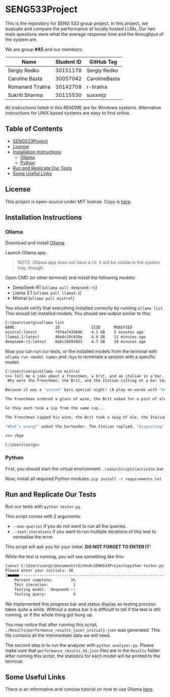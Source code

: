 # SENG533Project

This is the repository for SENG 533 group project. In this project, we evaluate and compare the performance of locally hosted LLMs. Our two main questions were what the average response time and the throughput of the system are.

We are group **#45** and our members:

| Name                | Student ID | GitHub Tag    |
|---------------------|------------|---------------|
| Sergiy Redko        | 30151178   | Sergiy Redko  |
| Caroline Basta      | 30057042   | CarolineBasta |
| Romanard Tiratira   | 30142708   | r-tiratira    |
| Sukriti Sharma      | 30115530   | suxxmjz       |

All instructions listed in this README are for Windows systems. Alternative instructions for UNIX based systems are easy to find online.

## Table of Contents

- [SENG533Project](#seng533project)
- [License](#license)
- [Installation Instructions](#installation-instructions)
  - [Ollama](#ollama)
  - [Python](#python)
- [Run and Replicate Our Tests](#run-and-replicate-our-tests)
- [Some Useful Links](#some-useful-links)

## License

This project is open-source under MIT license. Copy is [here](./LICENSE).

## Installation Instructions

### Ollama

Download and install [Ollama](https://ollama.com/).

Launch Ollama app.

> NOTE: Ollama app does not have a UI. It will be visible in the system tray, though.

Open CMD (or other terminal) and install the following models:
- DeepSeek-R1 (`ollama pull deepseek-r1`)
- Llama 3.1 (`ollama pull llama3.1`)
- Mistral (`ollama pull mistral`)

You should verify that everything installed correctly by running `ollama list`. This should list installed models. You should see output similar to this:
```cmd
C:\Users\sergi>ollama list
NAME                  ID              SIZE      MODIFIED
mistral:latest        f974a74358d6    4.1 GB    5 minutes ago
llama3.1:latest       46e0c10c039e    4.9 GB    11 minutes ago
deepseek-r1:latest    0a8c26691023    4.7 GB    18 minutes ago
```

Now you can run our tests, or the installed models from the terminal with `ollama run <model name>` and `/bye` to terminate a session with a specific model:
```cmd
C:\Users\sergi>ollama run mistral
>>> Tell me a joke about a frenchmen, a brit, and an italian in a bar.
 Why were the Frenchman, the Brit, and the Italian sitting at a bar together?

Because it was a "united" bars special night! (A play on words with "United Nations")

The Frenchman ordered a glass of wine, the Brit asked for a pint of ale, and the Italian demanded an espresso. The bartender looked at them and said, "You know, you three could save some money if you all just shared one drink!"

So they each took a sip from the same cup...

The Frenchman sipped his wine, the Brit took a swig of ale, the Italian drank his espresso - and immediately spit it out!

"What's wrong?" asked the bartender. The Italian replied, "Disgusting! It tastes like the three of us drank from the same cup!"

>>> /bye

C:\Users\sergi>
```

### Python

First, you should start the virtual environment: `.\venv\Scripts\activate.bat`

Now, install all required Python modules: `pip install -r requirements.txt`

## Run and Replicate Our Tests

Run our tests with `python tester.py`.

This script comes with 2 arguments:
- `--max-queries` if you do not want to run all the queries.
- `--test-iterations` if you want to run multiple iterations of this test to normalize the error.

This script will ask you for your initial. **DO NOT FORGET TO ENTER IT**!

While the test is running, you will see something like this:
```cmd
(venv) C:\Users\sergi\Documents\GitHub\SENG533Project>python tester.py  
Please enter your initials: SR
|■■■■■-----------------------------------------------------------------------------------------------|
    Percent complete:        5%
    Test iteration:           1
    Testing model:  deepseek-r1
    Testing query:            9
```
We implemented this progress bar and status display as testing process takes quite a while. Without a status bar it is difficult to tell if the test is still running, or if the whole thing got hung up.

You may notice that after running this script, `./Results/performance_results_{user_initial}.json` was generated. This file contains all the intermediate data we will need.

The second step is to run the analyzer with `python analyzer.py`. Please make sure that `performance_results_XX.json` files are in the `Results` folder. After running this script, the statistics for each model will be printed to the terminal. 

## Some Useful Links

There is an informative and concise tutorial on how to use Ollama [here](https://www.youtube.com/watch?v=UtSSMs6ObqY).
